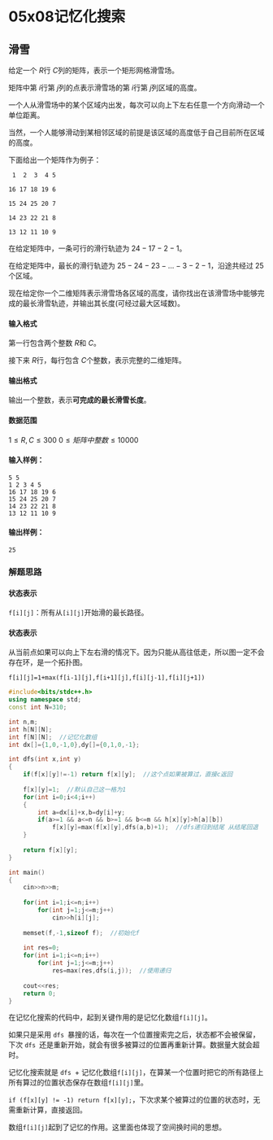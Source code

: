 # 05x08记忆化搜索



## 滑雪

给定一个 $R$行 $C$列的矩阵，表示一个矩形网格滑雪场。

矩阵中第 $i$行第 $j$列的点表示滑雪场的第 $i$行第 $j$列区域的高度。

一个人从滑雪场中的某个区域内出发，每次可以向上下左右任意一个方向滑动一个单位距离。

当然，一个人能够滑动到某相邻区域的前提是该区域的高度低于自己目前所在区域的高度。

下面给出一个矩阵作为例子：

```
 1  2  3  4 5

16 17 18 19 6

15 24 25 20 7

14 23 22 21 8

13 12 11 10 9
```

在给定矩阵中，一条可行的滑行轨迹为 $24−17−2−1$。

在给定矩阵中，最长的滑行轨迹为 $25−24−23−…−3−2−1$，沿途共经过 $25$个区域。

现在给定你一个二维矩阵表示滑雪场各区域的高度，请你找出在该滑雪场中能够完成的最长滑雪轨迹，并输出其长度(可经过最大区域数)。

#### 输入格式

第一行包含两个整数 $R$和 $C$。

接下来 $R$行，每行包含 $C$个整数，表示完整的二维矩阵。

#### 输出格式

输出一个整数，表示**可完成的最长滑雪长度**。

#### 数据范围

$1≤R,C≤300$
$0≤矩阵中整数≤10000$

#### 输入样例：

```
5 5
1 2 3 4 5
16 17 18 19 6
15 24 25 20 7
14 23 22 21 8
13 12 11 10 9
```

#### 输出样例：

```
25
```



### 解题思路

#### 状态表示

`f[i][j]`：所有从`[i][j]`开始滑的最长路径。

#### 状态表示

从当前点如果可以向上下左右滑的情况下。因为只能从高往低走，所以图一定不会存在环，是一个拓扑图。

`f[i][j]=1+max(f[i-1][j],f[i+1][j],f[i][j-1],f[i][j+1])`



```c++
#include<bits/stdc++.h>
using namespace std;
const int N=310;

int n,m;
int h[N][N];
int f[N][N];  //记忆化数组
int dx[]={1,0,-1,0},dy[]={0,1,0,-1};

int dfs(int x,int y)
{
    if(f[x][y]!=-1) return f[x][y];  //这个点如果被算过，直接c返回
    
    f[x][y]=1;  //默认自己这一格为1
    for(int i=0;i<4;i++)
    {
        int a=dx[i]+x,b=dy[i]+y;
        if(a>=1 && a<=n && b>=1 && b<=m && h[x][y]>h[a][b])
            f[x][y]=max(f[x][y],dfs(a,b)+1);  //dfs递归到结尾 从结尾回退
    }
    
    return f[x][y];
}

int main()
{
    cin>>n>>m;
    
    for(int i=1;i<=n;i++)
        for(int j=1;j<=m;j++)
            cin>>h[i][j];
    
    memset(f,-1,sizeof f);  //初始化f
    
    int res=0;
    for(int i=1;i<=n;i++)
        for(int j=1;j<=m;j++)
            res=max(res,dfs(i,j));  //使用递归
    
    cout<<res;
    return 0;
}
```



在记忆化搜索的代码中，起到关键作用的是记忆化数组`f[i][j]`。

如果只是采用 `dfs `暴搜的话，每次在一个位置搜索完之后，状态都不会被保留，下次 `dfs `还是重新开始，就会有很多被算过的位置再重新计算。数据量大就会超时。

记忆化搜索就是 `dfs `+ 记忆化数组`f[i][j]`，在算某一个位置时把它的所有路径上 所有算过的位置状态保存在数组`f[i][j]`里。

`if (f[x][y] != -1) return f[x][y];`，下次求某个被算过的位置的状态时，无需重新计算，直接返回。

数组`f[i][j]`起到了记忆的作用。这里面也体现了空间换时间的思想。



